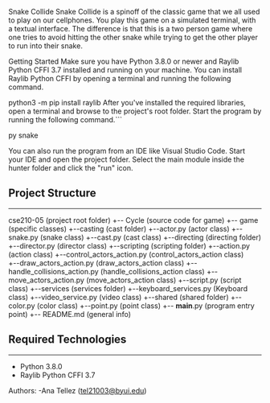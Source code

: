Snake Collide
Snake Collide is a spinoff of the classic game that we all used to play on our cellphones. You play this game on a simulated terminal, with a textual interface. The difference is that this is a two person game where one tries to avoid hitting the other snake while trying to get the other player to run into their snake.

Getting Started
Make sure you have Python 3.8.0 or newer and Raylib Python CFFI 3.7 installed and running on your machine. You can install Raylib Python CFFI by opening a terminal and running the following command.

python3 -m pip install raylib
After you've installed the required libraries, open a terminal and browse to the project's root folder. Start the program by running the following command.```

py snake

You can also run the program from an IDE like Visual Studio Code. Start your IDE and open the
project folder. Select the main module inside the hunter folder and click the "run" icon.

## Project Structure

---

cse210-05 (project root folder)
+-- Cycle (source code for game)
+-- game (specific classes)
+--casting (cast folder)
+--actor.py (actor class)
+--snake.py (snake class)
+--cast.py (cast class)
+--directing (directing folder)
+--director.py (director class)
+--scripting (scripting folder)
+--action.py (action class)
+--control_actors_action.py (control_actors_action class)  
 +--draw_actors_action.py (draw_actors_action class)
+--handle_collisions_action.py (handle_collisions_action class)
+--move_actors_action.py (move_actors_action class)
+--script.py (script class)
+--services (services folder)
+--keyboard_services.py (Keyboard class)
+--video_service.py (video class)
+--shared (shared folder)
+--color.py (color class)
+--point.py (point class)
+-- **main**.py (program entry point)
+-- README.md (general info)

## Required Technologies

---

- Python 3.8.0
- Raylib Python CFFI 3.7

Authors:
-Ana Tellez (tel21003@byui.edu)
